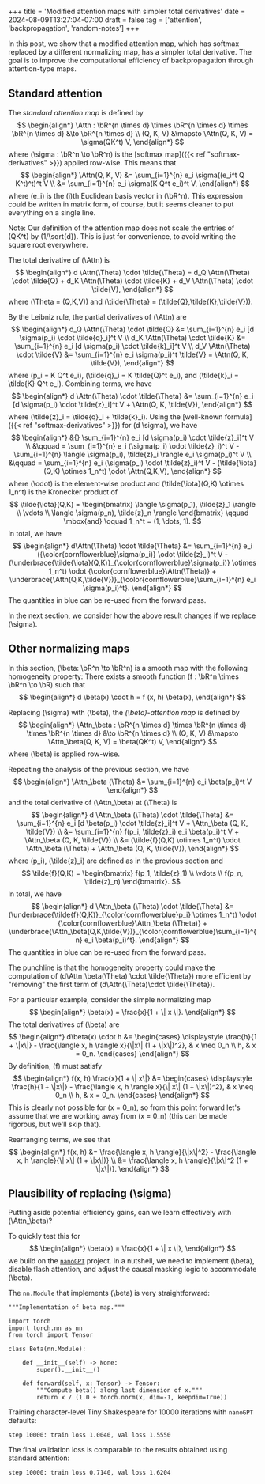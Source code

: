 +++
title = 'Modified attention maps with simpler total derivatives'
date = 2024-08-09T13:27:04-07:00
draft = false
tag = ['attention', 'backpropagation', 'random-notes']
+++

$$
    \newcommand{\Attn}{\mathrm{Att}}
    \newcommand{\bR}{\mathbb{R}}
$$

In this post, we show that a modified attention map, which
has softmax replaced by a different normalizing map,
has a simpler total derivative.  The goal is to improve
the computational efficiency of backpropagation through
attention-type maps.

## Standard attention

The *standard attention map* is defined by
$$
\begin{align*}
    \Attn : \bR^{n \times d} \times \bR^{n \times d} \times \bR^{n \times d} &\to \bR^{n \times d} \\
    (Q, K, V) &\mapsto \Attn(Q, K, V) = \sigma(QK^t) V,
\end{align*}
$$
where \(\sigma : \bR^n \to \bR^n\) is the [softmax map]({{< ref "softmax-derivatives" >}})
applied row-wise.  This means that
$$
\begin{align*}
    \Attn(Q, K, V) &= \sum_{i=1}^{n} e_i \sigma((e_i^t Q K^t)^t)^t V \\
    &= \sum_{i=1}^{n} e_i \sigma(K Q^t e_i)^t V,
\end{align*}
$$
where \(e_i\) is the \(i\)th Euclidean basis vector in \(\bR^n\).  This
expression could be written in matrix form, of course,
but it seems cleaner to put everything on a single line.

Note: Our definition of the attention map does not scale the entries of \(QK^t\)
by \(1/\sqrt{d}\).  This is just for convenience, to avoid writing the square root
everywhere.

The total derivative of \(\Attn\) is
$$
\begin{align*}
    d \Attn(\Theta) \cdot \tilde{\Theta} =
    d_Q \Attn(\Theta) \cdot \tilde{Q} +
    d_K \Attn(\Theta) \cdot \tilde{K} +
    d_V \Attn(\Theta) \cdot \tilde{V},
\end{align*}
$$
where \(\Theta = (Q,K,V)\) and \(\tilde{\Theta} = (\tilde{Q},\tilde{K},\tilde{V})\).

By the Leibniz rule, the partial derivatives of \(\Attn\) are
$$
\begin{align*}
    d_Q \Attn(\Theta) \cdot \tilde{Q}
    &= \sum_{i=1}^{n} e_i [d \sigma(p_i) \cdot \tilde{q}_i]^t V \\
    d_K \Attn(\Theta) \cdot \tilde{K}
    &= \sum_{i=1}^{n} e_i [d \sigma(p_i) \cdot \tilde{k}_i]^t V \\
    d_V \Attn(\Theta) \cdot \tilde{V}
    &= \sum_{i=1}^{n} e_i \sigma(p_i)^t \tilde{V} = \Attn(Q, K, \tilde{V}),
\end{align*}
$$
where \(p_i = K Q^t e_i\), \(\tilde{q}_i = K \tilde{Q}^t e_i\), and
\(\tilde{k}_i = \tilde{K} Q^t e_i\).  Combining terms, we have
$$
\begin{align*}
    d \Attn(\Theta) \cdot \tilde{\Theta}
    &= \sum_{i=1}^{n} e_i [d \sigma(p_i) \cdot \tilde{z}_i]^t V
    + \Attn(Q, K, \tilde{V}),
\end{align*}
$$
where \(\tilde{z}_i = \tilde{q}_i + \tilde{k}_i\).
Using the [well-known formula]({{< ref "softmax-derivatives" >}}) for
\(d \sigma\), we have
$$
\begin{align*}
    &{} \sum_{i=1}^{n} e_i [d \sigma(p_i) \cdot \tilde{z}_i]^t V \\
    &\qquad = \sum_{i=1}^{n} e_i (\sigma(p_i) \odot \tilde{z}_i)^t V -
    \sum_{i=1}^{n} \langle \sigma(p_i), \tilde{z}_i \rangle e_i \sigma(p_i)^t V \\
    &\qquad = \sum_{i=1}^{n} e_i (\sigma(p_i) \odot \tilde{z}_i)^t V -
    (\tilde{\iota}(Q,K) \otimes 1_n^t) \odot \Attn(Q,K,V),
\end{align*}
$$
where \(\odot\) is the element-wise product and
\(\tilde{\iota}(Q,K) \otimes 1_n^t\) is the Kronecker product of
$$
\tilde{\iota}(Q,K) =
\begin{bmatrix}
    \langle \sigma(p_1), \tilde{z}_1 \rangle \\
    \vdots \\
    \langle \sigma(p_n), \tilde{z}_n \rangle
\end{bmatrix}
\qquad \mbox{and} \qquad
1_n^t = (1, \dots, 1).
$$
In total, we have
$$
\begin{align*}
    d\Attn(\Theta) \cdot \tilde{\Theta}
    &= \sum_{i=1}^{n} e_i ({\color{cornflowerblue}\sigma(p_i)} \odot \tilde{z}_i)^t V
    - (\underbrace{\tilde{\iota}(Q,K)}_{\color{cornflowerblue}\sigma(p_i)}
     \otimes 1_n^t) \odot {\color{cornflowerblue}\Attn(\Theta)}
    + \underbrace{\Attn(Q,K,\tilde{V})}_{\color{cornflowerblue}\sum_{i=1}^{n} e_i \sigma(p_i)^t}.
\end{align*}
$$
The quantities in blue can be re-used from the forward pass.

In the next section, we consider how the above result changes if we replace
\(\sigma\).

## Other normalizing maps

In this section, \(\beta: \bR^n \to \bR^n\) is a smooth map with
the following homogeneity property: There exists a smooth function
\(f : \bR^n \times \bR^n \to \bR\) such that
$$
\begin{align*}
    d \beta(x) \cdot h = f (x, h) \beta(x),
\end{align*}
$$

Replacing \(\sigma\) with \(\beta\), the *\(\beta\)-attention map* is defined by
$$
\begin{align*}
    \Attn_\beta : \bR^{n \times d} \times \bR^{n \times d} \times \bR^{n \times d} &\to \bR^{n \times d} \\
    (Q, K, V) &\mapsto \Attn_\beta(Q, K, V) = \beta(QK^t) V,
\end{align*}
$$
where \(\beta\) is applied row-wise.

Repeating the analysis of the previous section, we have
$$
\begin{align*}
    \Attn_\beta (\Theta) &= \sum_{i=1}^{n} e_i \beta(p_i)^t V
\end{align*}
$$
and the total derivative of \(\Attn_\beta\) at \(\Theta\) is
$$
\begin{align*}
    d \Attn_\beta (\Theta) \cdot \tilde{\Theta}
    &= \sum_{i=1}^{n} e_i [d \beta(p_i) \cdot \tilde{z}_i]^t V
    + \Attn_\beta (Q, K, \tilde{V}) \\
    &= \sum_{i=1}^{n} f(p_i, \tilde{z}_i) e_i \beta(p_i)^t V
    + \Attn_\beta (Q, K, \tilde{V}) \\
    &= (\tilde{f}(Q,K) \otimes 1_n^t) \odot \Attn_\beta (\Theta)
    + \Attn_\beta (Q, K, \tilde{V}),
\end{align*}
$$
where \(p_i\), \(\tilde{z}_i\) are defined as in the previous section and
$$
\tilde{f}(Q,K) =
\begin{bmatrix}
    f(p_1, \tilde{z}_1) \\
    \vdots \\
    f(p_n, \tilde{z}_n)
\end{bmatrix}.
$$
In total, we have
$$
\begin{align*}
    d \Attn_\beta (\Theta) \cdot \tilde{\Theta}
    &= (\underbrace{\tilde{f}(Q,K)}_{\color{cornflowerblue}p_i} \otimes 1_n^t) \odot
    {\color{cornflowerblue}\Attn_\beta (\Theta)}
    + \underbrace{\Attn_\beta(Q,K,\tilde{V})}_{\color{cornflowerblue}\sum_{i=1}^{n} e_i \beta(p_i)^t}.
\end{align*}
$$
The quantities in blue can be re-used from the forward pass.

The punchline is that the homogeneity property could make the computation
of \(d\Attn_\beta(\Theta) \cdot \tilde{\Theta}\) more efficient
by "removing" the first term of \(d\Attn(\Theta)\cdot \tilde{\Theta}\).

For a particular example, consider the simple normalizing map
$$
\begin{align*}
    \beta(x) = \frac{x}{1 + \| x \|}.
\end{align*}
$$
The total derivatives of \(\beta\) are
$$
\begin{align*}
    d\beta(x) \cdot h
    &= \begin{cases}
    \displaystyle
    \frac{h}{1 + \|x\|}
    - \frac{\langle x, h \rangle x}{\|x\| (1 + \|x\|)^2}, & x \neq 0_n \\
    h, & x = 0_n.
    \end{cases}
\end{align*}
$$
By definition, \(f\) must satisfy
$$
\begin{align*}
    f(x, h) \frac{x}{1 + \| x\|}
    &= \begin{cases}
    \displaystyle
    \frac{h}{1 + \|x\|} - \frac{\langle x, h \rangle x}{\| x\| (1 + \|x\|)^2}, & x \neq 0_n \\
    h, & x = 0_n.
    \end{cases}
\end{align*}
$$
This is clearly not possible for \(x = 0_n\), so from this point forward
let's assume that we are working away from \(x = 0_n\) (this can be made rigorous,
but we'll skip that).

Rearranging terms, we see that
$$
\begin{align*}
    f(x, h)
    &= \frac{\langle x, h \rangle}{\|x\|^2}
    - \frac{\langle x, h \rangle}{\| x\| (1 + \|x\|)} \\
    &= \frac{\langle x, h \rangle}{\|x\|^2 (1 + \|x\|)}.
  \end{align*}
$$

## Plausibility of replacing \(\sigma\)

Putting aside potential efficiency gains, can we learn effectively with \(\Attn_\beta\)?

To quickly test this for
$$
\begin{align*}
    \beta(x) = \frac{x}{1 + \| x \|},
\end{align*}
$$
we build on the [`nanoGPT`](https://github.com/karpathy/nanoGPT "nanoGPT hosted on GitHub")
project.  In a nutshell, we need to implement \(\beta\), disable flash attention, and
adjust the causal masking logic to accommodate \(\beta\).

The `nn.Module` that implements \(\beta\) is very straightforward:
```
"""Implementation of beta map."""

import torch
import torch.nn as nn
from torch import Tensor

class Beta(nn.Module):

    def __init__(self) -> None:
        super().__init__()

    def forward(self, x: Tensor) -> Tensor:
        """Compute beta() along last dimension of x."""
        return x / (1.0 + torch.norm(x, dim=-1, keepdim=True))
```
Training character-level Tiny Shakespeare for 10000 iterations with `nanoGPT` defaults:
```
step 10000: train loss 1.0040, val loss 1.5550
```
The final validation loss is comparable to the results obtained using standard attention:
```
step 10000: train loss 0.7140, val loss 1.6204
```